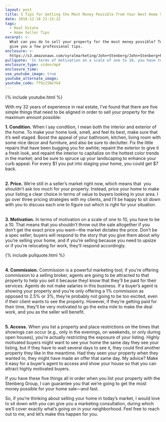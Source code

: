 ```yaml
---
layout: post
title: 5 Tips for Getting the Most Money Possible from Your Next Home Sale
date: 2018-12-18 21:15:22
tags:
  - Real Estate
  - Home Seller Tips
excerpt: >-
  What can you do to sell your property for the most money possible? Today I’ll
  give you a few professional tips.
enclosure: >-
  https://s3.amazonaws.com/vyralmarketing/John+Stenberg/John+Stenberg+Real+Estate-+5+Tips+for+Getting+the+Most+Money+Possible+from+Your+Next+Home+Sale.mp4
pullquote: 'In terms of motivation on a scale of one to 10, you have to be a 10'
enclosure_type: video/mp4
enclosure_time:
use_youtube_image: true
youtube_alternate_image:
youtube_code: TT9z15NzYG4
---
```


{% include youtube.html %}

With my 32 years of experience in real estate, I’ve found that there are five simple things that need to be aligned in order to sell your property for the maximum amount possible:

**1. Condition.** When I say condition, I mean both the interior and exterior of the home. To make your home look, smell, and feel its best, make sure that it’s well staged. Boost the appeal of your bathroom, kitchen, living room with some nice decor and furniture, and also be sure to declutter. Fix the little repairs that have been bugging you for awhile; repaint the exterior to give it a fresh look, and repaint the interior to capitalize on the hottest color trends in the market; and be sure to spruce up your landscaping to enhance your curb appeal. For every $1 you put into staging your home, you could get $7 back.

<br>**2. Price.** We’re still in a seller’s market right now, which means that &nbsp;you shouldn’t ask too much for your property. Instead, price your home to make your listing a clear choice in terms of value to buyers looking in your area. I go over three pricing strategies with my clients, and I’ll be happy to sit down with you to discuss each one to figure out which is right for your situation.

<br>**3. Motivation.** In terms of motivation on a scale of one to 10, you have to be a 10. That means that you shouldn’t throw out the sale altogether if you don’t get the exact price you want—the market dictates the price. Don’t be a spec seller; buyers will respond to the story that you give them about why you’re selling your home, and if you’re selling because you need to upsize or if you’re relocating for work, they’ll respond accordingly.

{% include pullquote.html %}

<br>**4. Commission.** Commission is a powerful marketing tool; if you’re offering commission to a selling broker, agents are going to be attracted to that property to help you sell it because theyl know that they’ll be paid for their services. Agents do not make salaries in this business. If a buyer’s agent is showing your property and you’re only offering a 1% commission as opposed to 2.5% or 3%, they’re probably not going to be too excited, even if their client wants to see the property. However, if they’re getting paid for their time, they’ll be very motivated to go the extra mile to make the deal work, and you as the seller will benefit.

<br>**5. Access.** When you list a property and place restrictions on the times that showings can occur (e.g., only in the evenings, on weekends, or only during open houses), you’re actually restricting the exposure of your listing. Highly motivated buyers might want to see your home the same day they see your listing, but if they have to wait several days to see it, they could find another property they like in the meantime. Had they seen your property when they wanted to, they might have made an offer that same day. My advice? Make it easy for a buyer’s agent to access and show your house so that you can attract highly motivated buyers.

If you have these five things all in order when you list your property with the Stenberg Group, I can guarantee you that we’re going to get the most money possible for your home sale—and fast.

So, if you’re thinking about selling your home in today’s market, I would love to sit down with you can give you a marketing consultation, during which we’ll cover exactly what’s going on in your neighborhood. Feel free to reach out to me, and let’s make this happen for you.